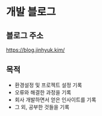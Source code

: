 # 개발 블로그

## 블로그 주소

https://blog.jinhyuk.kim/

## 목적

- 환경설정 및 프로젝트 설정 기록
- 오류와 해결한 과정을 기록
- 회사 개발하면서 얻은 인사이트를 기록
- 그 외, 공부한 것들을 기록
